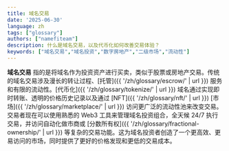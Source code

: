 ```yaml
---
title: 域名交易
date: '2025-06-30'
language: zh
tags: ["glossary"]
authors: ["namefiteam"]
description: 什么是域名交易，以及代币化如何改善交易体验？
keywords: ["域名交易","域名投资","数字房地产","二级市场","流动性"]
---
```


**域名交易** 指的是将域名作为投资资产进行买卖，类似于股票或房地产交易。传统的域名交易涉及漫长的转让过程、[托管]({{ '/zh/glossary/escrow/' | url }}) 服务和有限的流动性。[代币化]({{ '/zh/glossary/tokenize/' | url }}) 域名通过实现即时转账、透明的价格历史记录以及通过 [NFT]({{ '/zh/glossary/nft/' | url }}) [市场]({{ '/zh/glossary/marketplace/' | url }}) 访问更广泛的流动性池来改变交易。交易者现在可以使用熟悉的 Web3 工具来管理域名投资组合，全天候 24/7 执行交易，并访问自动化做市商或 [分数所有权]({{ '/zh/glossary/fractional-ownership/' | url }}) 等复杂的交易功能。这为域名投资者创造了一个更高效、更易访问的市场，同时提供了更好的价格发现和更低的交易成本。